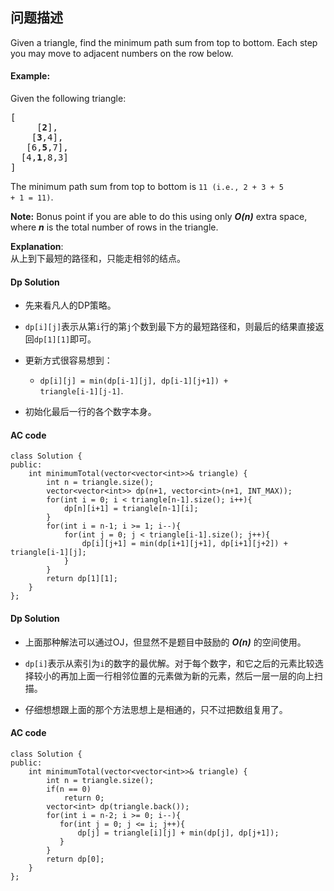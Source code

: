 ## 问题描述

Given a triangle, find the minimum path sum from top to bottom. Each step you may move to adjacent numbers on the row below.</br>

#### Example:<br>
Given the following triangle:
<pre>[
     [<strong>2</strong>],
    [<strong>3</strong>,4],
   [6,<strong>5</strong>,7],
  [4,<strong>1</strong>,8,3]
]
</pre>
The minimum path sum from top to bottom is <code>11 (i.e., 2 + 3 + 5 + 1 = 11)</code>.<br>

__Note:__
Bonus point if you are able to do this using only ***O(n)*** extra space, where ***n*** is the total number of rows in the triangle.<br>

__Explanation__:<br>
从上到下最短的路径和，只能走相邻的结点。

#### Dp Solution

* 先来看凡人的DP策略。

* <code>dp[i][j]</code>表示从第<code>i</code>行的第<code>j</code>个数到最下方的最短路径和，则最后的结果直接返回<code>dp[1][1]</code>即可。

* 更新方式很容易想到：
  * <code>dp[i][j] = min(dp[i-1][j], dp[i-1][j+1]) + triangle[i-1][j-1]</code>.

* 初始化最后一行的各个数字本身。

#### AC code

```
class Solution {
public:
    int minimumTotal(vector<vector<int>>& triangle) {
        int n = triangle.size();
        vector<vector<int>> dp(n+1, vector<int>(n+1, INT_MAX));
        for(int i = 0; i < triangle[n-1].size(); i++){
            dp[n][i+1] = triangle[n-1][i];
        }
        for(int i = n-1; i >= 1; i--){
            for(int j = 0; j < triangle[i-1].size(); j++){
                dp[i][j+1] = min(dp[i+1][j+1], dp[i+1][j+2]) + triangle[i-1][j];
            }
        }
        return dp[1][1];
    }
};
```

#### Dp Solution

* 上面那种解法可以通过OJ，但显然不是题目中鼓励的 ***O(n)*** 的空间使用。

* <code>dp[i]</code>表示从索引为<code>i</code>的数字的最优解。对于每个数字，和它之后的元素比较选择较小的再加上面一行相邻位置的元素做为新的元素，然后一层一层的向上扫描。

* 仔细想想跟上面的那个方法思想上是相通的，只不过把数组复用了。

#### AC code

```
class Solution {
public:
    int minimumTotal(vector<vector<int>>& triangle) {
        int n = triangle.size();
        if(n == 0)
            return 0;
        vector<int> dp(triangle.back());
        for(int i = n-2; i >= 0; i--){
           for(int j = 0; j <= i; j++){
               dp[j] = triangle[i][j] + min(dp[j], dp[j+1]);
           }
        }
        return dp[0];
    }
};
```